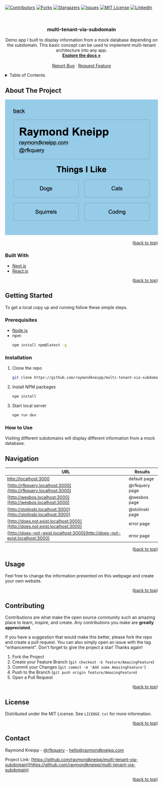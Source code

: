 <div id="top"></div>

<!-- PROJECT SHIELDS -->

[![Contributors][contributors-shield]][contributors-url]
[![Forks][forks-shield]][forks-url]
[![Stargazers][stars-shield]][stars-url]
[![Issues][issues-shield]][issues-url]
[![MIT License][license-shield]][license-url]
[![LinkedIn][linkedin-shield]][linkedin-url]

<!-- PROJECT LOGO -->
<br />
<div align="center">
  <!-- <a href="https://github.com/raymondkneipp/multi-tenant-via-subdomain">
    <img src="public/icon.png" alt="Logo" width="80" height="80">
  </a> -->

<h3 align="center">multi-tenant-via-subdomain</h3>

  <p align="center">
  Demo app I built to display information from a mock database depending on the subdomain. This basic concept can be used to implement multi-tenant architecture into any app.
    <br />
    <a href="https://github.com/raymondkneipp/multi-tenant-via-subdomain"><strong>Explore the docs »</strong></a>
    <br />
    <br />
    <a href="https://github.com/raymondkneipp/multi-tenant-via-subdomain/issues">Report Bug</a>
    ·
    <a href="https://github.com/raymondkneipp/multi-tenant-via-subdomain/issues">Request Feature</a>
  </p>
</div>

<!-- TABLE OF CONTENTS -->
<details>
  <summary>Table of Contents</summary>
  <ol>
    <li>
      <a href="#about-the-project">About The Project</a>
      <ul>
        <li><a href="#built-with">Built With</a></li>
      </ul>
    </li>
    <li>
      <a href="#getting-started">Getting Started</a>
      <ul>
        <li><a href="#prerequisites">Prerequisites</a></li>
        <li><a href="#installation">Installation</a></li>
      </ul>
    </li>
    <li><a href="#usage">Usage</a></li>
    <li><a href="#contributing">Contributing</a></li>
    <li><a href="#license">License</a></li>
    <li><a href="#contact">Contact</a></li>
    <li><a href="#acknowledgments">Acknowledgments</a></li>
  </ol>
</details>

<!-- ABOUT THE PROJECT -->

## About The Project

![Multi-Tenant Demo Screen Shot][product-screenshot]

<p align="right">(<a href="#top">back to top</a>)</p>

### Built With

- [Next.js](https://nextjs.org/)
- [React.js](https://reactjs.org/)

<p align="right">(<a href="#top">back to top</a>)</p>

<!-- GETTING STARTED -->

## Getting Started

To get a local copy up and running follow these simple steps.

### Prerequisites

- [Node.js](https://nodejs.org/en/)
- npm
  ```sh
  npm install npm@latest -g
  ```

### Installation

1. Clone the repo
   ```sh
   git clone https://github.com/raymondkneipp/multi-tenant-via-subdomain.git
   ```
2. Install NPM packages
   ```sh
   npm install
   ```
3. Start local server
   ```sh
   npm run dev
   ```

### How to Use

Visiting different subdomains will display different information from a mock database.

## Navigation

| URL                                                                          | Results         |
| ---------------------------------------------------------------------------- | --------------- |
| [http://localhost:3000](http://localhost:3000)                               | default page    |
| [http://rfkquery.localhost:3000](http://rfkquery.localhost:3000)             | @rfkquery page  |
| [http://wesbos.localhost:3000](http://wesbos.localhost:3000)                 | @wesbos page    |
| [http://stolinski.localhost:3000](http://stolinski.localhost:3000)           | @stolinski page |
| [http://does.not.exist.localhost:3000](http://does.not.exist.localhost:3000) | error page      |
| [http://does-not-exist.localhost:3000](http://does-not-exist.localhost:3000) | error page      |

<p align="right">(<a href="#top">back to top</a>)</p>

<!-- USAGE EXAMPLES -->

## Usage

Feel free to change the information presented on this webpage and create your own website.

<p align="right">(<a href="#top">back to top</a>)</p>

<!-- CONTRIBUTING -->

## Contributing

Contributions are what make the open source community such an amazing place to learn, inspire, and create. Any contributions you make are **greatly appreciated**.

If you have a suggestion that would make this better, please fork the repo and create a pull request. You can also simply open an issue with the tag "enhancement".
Don't forget to give the project a star! Thanks again!

1. Fork the Project
2. Create your Feature Branch (`git checkout -b feature/AmazingFeature`)
3. Commit your Changes (`git commit -m 'Add some AmazingFeature'`)
4. Push to the Branch (`git push origin feature/AmazingFeature`)
5. Open a Pull Request

<p align="right">(<a href="#top">back to top</a>)</p>

<!-- LICENSE -->

## License

Distributed under the MIT License. See `LICENSE.txt` for more information.

<p align="right">(<a href="#top">back to top</a>)</p>

<!-- CONTACT -->

## Contact

Raymond Kneipp - [@rfkquery](https://twitter.com/rfkquery) - hello@raymondkneipp.com

Project Link: [https://github.com/raymondkneipp/multi-tenant-via-subdomain](https://github.com/raymondkneipp/multi-tenant-via-subdomain)

<p align="right">(<a href="#top">back to top</a>)</p>

<!-- MARKDOWN LINKS & IMAGES -->
<!-- https://www.markdownguide.org/basic-syntax/#reference-style-links -->

[contributors-shield]: https://img.shields.io/github/contributors/raymondkneipp/multi-tenant-via-subdomain.svg?style=for-the-badge
[contributors-url]: https://github.com/raymondkneipp/multi-tenant-via-subdomain/graphs/contributors
[forks-shield]: https://img.shields.io/github/forks/raymondkneipp/multi-tenant-via-subdomain.svg?style=for-the-badge
[forks-url]: https://github.com/raymondkneipp/multi-tenant-via-subdomain/network/members
[stars-shield]: https://img.shields.io/github/stars/raymondkneipp/multi-tenant-via-subdomain.svg?style=for-the-badge
[stars-url]: https://github.com/raymondkneipp/multi-tenant-via-subdomain/stargazers
[issues-shield]: https://img.shields.io/github/issues/raymondkneipp/multi-tenant-via-subdomain.svg?style=for-the-badge
[issues-url]: https://github.com/raymondkneipp/multi-tenant-via-subdomain/issues
[license-shield]: https://img.shields.io/github/license/raymondkneipp/multi-tenant-via-subdomain.svg?style=for-the-badge
[license-url]: https://github.com/raymondkneipp/multi-tenant-via-subdomain/blob/master/LICENSE.txt
[linkedin-shield]: https://img.shields.io/badge/-LinkedIn-black.svg?style=for-the-badge&logo=linkedin&colorB=555
[linkedin-url]: https://linkedin.com/in/raymondkneipp
[product-screenshot]: public/screenshot.png
